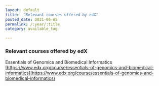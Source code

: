 ```yaml
---
layout: default
title:  "Relevant courses offered by edX"
posted_date: 2021-06-05
permalink: /:year/:title
category: available_tag

---
```

### Relevant courses offered by edX

Essentials of Genomics and Biomedical Informatics\
[https://www.edx.org/course/essentials-of-genomics-and-biomedical-informatics](https://www.edx.org/course/essentials-of-genomics-and-biomedical-informatics)

